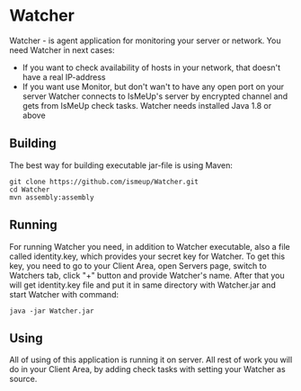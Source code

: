 # Watcher
Watcher - is agent application for monitoring your server or network.
You need Watcher in next cases:
- If you want to check availability of hosts in your network, that doesn't have a real IP-address
- If you want use Monitor, but don't wan't to have any open port on your server
Watcher connects to IsMeUp's server by encrypted channel and gets from IsMeUp check tasks.
Watcher needs installed Java 1.8 or above

## Building
The best way for building executable jar-file is using Maven:

    git clone https://github.com/ismeup/Watcher.git
    cd Watcher
    mvn assembly:assembly

## Running
For running Watcher you need, in addition to Watcher executable, also a file called identity.key, which provides your secret key for Watcher. To get this key, you need to go to your Client Area, open Servers page, switch to Watchers tab, click "+" button and provide Watcher's name.
After that you will get identity.key file and put it in same directory with Watcher.jar and start Watcher with command:

    java -jar Watcher.jar

## Using
All of using of this application is running it on server. All rest of work you will do in your Client Area, by adding check tasks with setting your Watcher as source.
